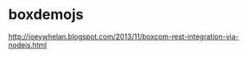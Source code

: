 boxdemojs
=========

http://joeywhelan.blogspot.com/2013/11/boxcom-rest-integration-via-nodejs.html
